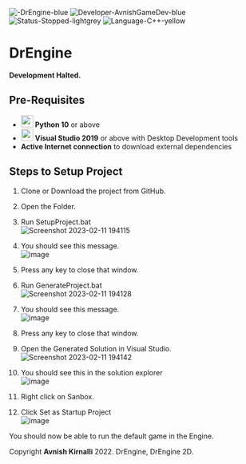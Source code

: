 ![-DrEngine-blue](https://user-images.githubusercontent.com/64523755/218263207-7300e0fd-d4e6-43d1-a375-12e8f12e83c3.svg) ![Developer-AvnishGameDev-blue](https://user-images.githubusercontent.com/64523755/218263243-6fc911b1-b9b1-4a83-9ec4-3783f456610c.svg) ![Status-Stopped-lightgrey](https://github.com/AvnishGameDev/DrEngine/assets/64523755/e0f4e279-83f8-4272-aca8-a01323ae1eb8) ![Language-C++-yellow](https://user-images.githubusercontent.com/64523755/218263304-bfb8792e-86ff-46a5-a8e4-8666a93ab611.svg)



# DrEngine

**Development Halted.**

## Pre-Requisites
* <img src="https://user-images.githubusercontent.com/64523755/218263335-b7f765a8-466d-4d59-bfe7-a7fd5ce4ca6b.png"  width="24" height="24"> **Python 10** or above
* <img src="https://user-images.githubusercontent.com/64523755/218263452-cc54533d-edb3-4468-be01-0e6f4f83902b.png"  width="24" height="24"> **Visual Studio 2019** or above with Desktop Development tools
* **Active Internet connection** to download external dependencies

## Steps to Setup Project
1. Clone or Download the project from GitHub.
2. Open the Folder.
3. Run SetupProject.bat\
![Screenshot 2023-02-11 194115](https://user-images.githubusercontent.com/64523755/218262571-58718865-3e15-4a6e-926c-a88e9a250ba1.png)

4. You should see this message.\
![image](https://user-images.githubusercontent.com/64523755/218262665-e3b1e9f3-d511-4372-8a69-cadf8188e9d3.png)

5. Press any key to close that window.
6. Run GenerateProject.bat \
![Screenshot 2023-02-11 194128](https://user-images.githubusercontent.com/64523755/218262587-4c6ee5d0-c225-41b6-9c01-98a922ebfda1.png)

7. You should see this message. \
![image](https://user-images.githubusercontent.com/64523755/218262729-77c5afc8-f52e-4771-8ff0-786c375eec9c.png)

9. Press any key to close that window.
10. Open the Generated Solution in Visual Studio. \
![Screenshot 2023-02-11 194142](https://user-images.githubusercontent.com/64523755/218262600-ee008375-d948-48fa-8f47-ef81004ba5e1.png)

11. You should see this in the solution explorer \
![image](https://user-images.githubusercontent.com/64523755/218299652-3871d28a-4721-47ad-a90c-83ad6b40ab6a.png)

12. Right click on Sanbox.
13. Click Set as Startup Project\
![image](https://user-images.githubusercontent.com/64523755/218262825-e61f05ae-4fc8-4a8b-a66e-be76ba230d4c.png)

You should now be able to run the default game in the Engine.

Copyright **Avnish Kirnalli** 2022.
DrEngine, DrEngine 2D.
